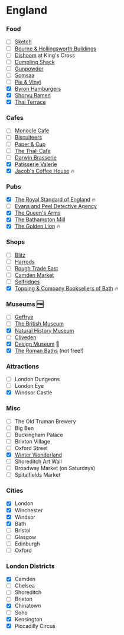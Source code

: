 England
======

### Food
- [ ] [Sketch](http://sketch.london/)
- [ ] [Bourne & Hollingsworth Buildings](http://bandhbuildings.com/)
- [ ] [Dishoom](http://www.dishoom.com/kings-cross/) at King's Cross
- [ ] [Dumpling Shack](http://www.dumplingshack.co.uk/)
- [ ] [Gunpowder](http://www.gunpowderlondon.com/)
- [ ] [Somsaa](http://www.somsaa.com/)
- [ ] [Pie &amp; Vinyl](http://www.pieandvinyl.co.uk/)
- [x] [Byron Hamburgers](http://www.byronhamburgers.com/)
- [x] [Shoryu Ramen](https://www.shoryuramen.com/)
- [x] [Thai Terrace](http://kensingtonthaiterrace.co.uk/)

### Cafes
- [ ] [Monocle Cafe](http://cafe.monocle.com/)
- [ ] [Biscuiteers](https://www.biscuiteers.com/)
- [ ] [Paper &amp; Cup](http://www.paperandcup.co.uk/)
- [ ] [The Thali Cafe](http://www.thethalicafe.co.uk/)
- [ ] [Darwin Brasserie](https://skygarden.london/darwin)
- [x] [Patisserie Valerie](http://www.patisserie-valerie.co.uk/)
- [x] [Jacob's Coffee House](http://jacobscoffeehouse.com/) :fire:

### Pubs
- [x] [The Royal Standard of England](http://www.rsoe.co.uk/) :fire:
- [ ] [Evans and Peel Detective Agency](http://www.evansandpeel.com/)
- [x] [The Queen's Arms](https://www.thequeensarmskensington.co.uk/)
- [x] [The Bathampton Mill](http://www.thebathamptonmill.co.uk/)
- [x] [The Golden Lion](http://www.thegoldenlionwinchester.co.uk) :fire:

### Shops
- [ ] [Blitz](http://www.blitzlondon.co.uk/)
- [ ] [Harrods](http://www.harrods.com/)
- [ ] [Rough Trade East](https://www.roughtrade.com/)
- [ ] [Camden Market](https://www.camdenmarket.com/)
- [ ] [Selfridges](http://www.selfridges.com/)
- [x] [Topping & Company Booksellers of Bath](https://www.toppingbooks.co.uk/) :fire:

### Museums :free:
- [ ] [Geffrye](http://www.geffrye-museum.org.uk/)
- [ ] [The British Museum](http://www.britishmuseum.org/)
- [x] [Natural History Museum](http://www.nhm.ac.uk/)
- [ ] [Cliveden](http://www.clivedenhouse.co.uk/)
- [x] [Design Museum](http://designmuseum.org/) :poop:
- [x] [The Roman Baths](https://www.romanbaths.co.uk/) (not free!)

### Attractions
- [ ] London Dungeons
- [ ] London Eye
- [x] Windsor Castle

### Misc
- [ ] The Old Truman Brewery
- [ ] Big Ben
- [ ] Buckingham Palace
- [ ] Brixton Village
- [ ] Oxford Street
- [x] [Winter Wonderland](http://hydeparkwinterwonderland.com/)
- [ ] Shoreditch Art Wall
- [ ] Broadway Market (on Saturdays)
- [ ] Spitalfields Market

### Cities
- [x] London
- [x] Winchester
- [x] Windsor
- [x] Bath
- [ ] Bristol
- [ ] Glasgow
- [ ] Edinburgh
- [ ] Oxford

### London Districts
- [x] Camden
- [ ] Chelsea
- [ ] Shoreditch 
- [ ] Brixton
- [x] Chinatown
- [ ] Soho
- [x] Kensington
- [x] Piccadilly Circus
